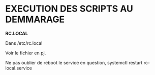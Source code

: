 
# EXECUTION DES SCRIPTS AU DEMMARAGE   

__RC.LOCAL__  
  
  Dans /etc/rc.local  
  
  Voir le fichier en pj.
  
  Ne pas oublier de reboot le service en question, systemctl restart rc-local.service
  
  
  
  
  
 
